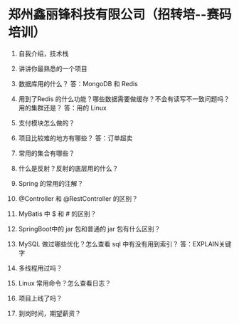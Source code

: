 # 郑州鑫丽锋科技有限公司（招转培--赛码培训）
1. 自我介绍，技术栈

2. 讲讲你最熟悉的一个项目

3. 数据库用的什么？
    答：MongoDB 和 Redis
4. 用到了Redis 的什么功能？哪些数据需要做缓存？不会有读写不一致问题吗？用的集群还是？
    答：用的 Linux
5. 支付模块怎么做的？

6. 项目比较难的地方有哪些？
    答：订单超卖
7. 常用的集合有哪些？

8. 什么是反射？反射的底层用的什么？

9. Spring 的常用的注解？

10. @Controller 和 @RestController 的区别？

11. MyBatis 中 $ 和 # 的区别？

12. SpringBoot中的 jar 包和普通的 jar 包有什么区别？

13. MySQL 做过哪些优化？怎么查看 sql 中有没有用到索引？
    答：EXPLAIN关键字
15. 多线程用过吗？

16. Linux 常用命令？怎么查看日志？

17. 项目上线了吗？

18. 到岗时间，期望薪资？

